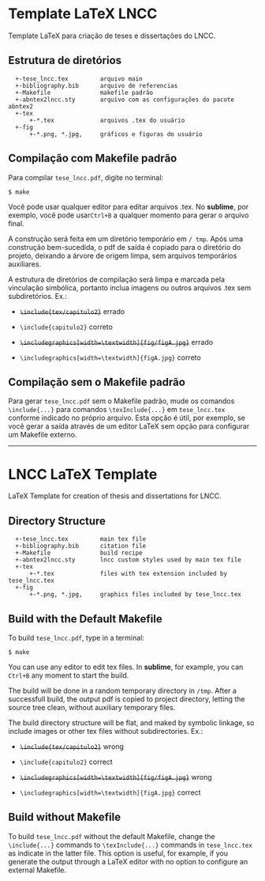 # Template LaTeX LNCC

Template LaTeX para criação de teses e dissertações do LNCC.

## Estrutura de diretórios

```
  +-tese_lncc.tex         arquivo main
  +-bibliography.bib      arquivo de referencias
  +-Makefile              makefile padrão
  +-abntex2lncc.sty       arquivo com as configurações do pacote abntex2
  +-tex
      +-*.tex             arquivos .tex do usuário
  +-fig
  	  +-*.png, *.jpg,     gráficos e figuras do usuário
```

## Compilação com Makefile padrão

Para compilar `tese_lncc.pdf`, digite no terminal:

`$ make`

Você pode usar qualquer editor para editar arquivos .tex. No **sublime**, por exemplo, você pode usar`Ctrl+B` a qualquer momento para gerar o arquivo final.

A construção será feita em um diretório temporário em `/ tmp`. Após uma construção bem-sucedida, o pdf de saída é copiado para o diretório do projeto, deixando a árvore de origem limpa, sem arquivos temporários auxiliares.

A estrutura de diretórios de compilação será limpa e marcada pela vinculação simbólica, portanto inclua imagens ou outros arquivos .tex sem subdiretórios. Ex.:

 * ~~`\include{tex/capitulo2}`~~ errado
 * `\include{capitulo2}` correto

 * ~~`\includegraphics[width=\textwidth]{fig/figA.jpg}`~~ errado
 * `\includegraphics[width=\textwidth]{figA.jpg}` correto

## Compilação sem o Makefile padrão

Para gerar `tese_lncc.pdf` sem o Makefile padrão, mude os comandos `\include{...}` para comandos `\texInclude{...}` em `tese_lncc.tex` conforme indicado no próprio arquivo. Esta opção é útil, por exemplo, se você gerar a saída através de um editor LaTeX sem opção para configurar um Makefile externo.

---

# LNCC LaTeX Template

LaTeX Template for creation of thesis and dissertations for LNCC.

## Directory Structure

```
  +-tese_lncc.tex         main tex file
  +-bibliography.bib      citation file
  +-Makefile              build recipe
  +-abntex2lncc.sty       lncc custom styles used by main tex file
  +-tex
      +-*.tex             files with tex extension included by tese_lncc.tex
  +-fig
  	  +-*.png, *.jpg,     graphics files included by tese_lncc.tex
```

## Build with the Default Makefile

To build `tese_lncc.pdf`, type in a terminal:

`$ make`

You can use any editor to edit tex files. In **sublime**, for example, you can `Ctrl+B` any moment to start the build.

The build will be done in a random temporary directory in `/tmp`. After a successfull build, the output pdf is copied to project directory, letting the source tree clean, without auxiliary temporary files.

The build directory structure will be flat, and maked by symbolic linkage, so include images or other tex files without subdirectories. Ex.:

 * ~~`\include{tex/capitulo2}`~~ wrong
 * `\include{capitulo2}` correct

 * ~~`\includegraphics[width=\textwidth]{fig/figA.jpg}`~~ wrong
 * `\includegraphics[width=\textwidth]{figA.jpg}` correct

## Build without Makefile

To build `tese_lncc.pdf` without the default Makefile, change the `\include{...}` commands to `\texInclude{...}` commands in `tese_lncc.tex` as indicate in the latter file. This option is useful, for example, if you generate the output through a LaTeX editor with no option to configure an external Makefile.
